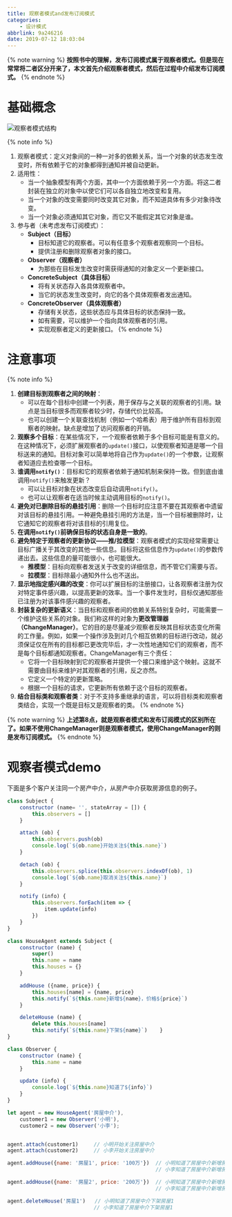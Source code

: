 ```yaml
---
title: 观察者模式and发布订阅模式
categories:
    - 设计模式
abbrlink: 9a246216
date: 2019-07-12 18:03:04
---
```


{% note warning %}
**按照书中的理解，发布订阅模式属于观察者模式。但是现在常常将二者区分开来了，本文首先介绍观察者模式，然后在过程中介绍发布订阅模式。**
{% endnote %}

# 基础概念

![观察者模式结构](https://blog-images-1258719270.cos.ap-shanghai.myqcloud.com/%E8%AE%BE%E8%AE%A1%E6%A8%A1%E5%BC%8F/%E8%A7%82%E5%AF%9F%E8%80%85%E6%A8%A1%E5%BC%8F/%E8%A7%82%E5%AF%9F%E8%80%85%E6%A8%A1%E5%BC%8F%E7%BB%93%E6%9E%84.png)

{% note info %}
1. 观察者模式：定义对象间的一种一对多的依赖关系，当一个对象的状态发生改变时，所有依赖于它的对象都得到通知并被自动更新。
2. 适用性：
    - 当一个抽象模型有两个方面，其中一个方面依赖于另一个方面。将这二者封装在独立的对象中以使它们可以各自独立地改变和复用。
    - 当一个对象的改变需要同时改变其它对象，而不知道具体有多少对象待改变。
    - 当一个对象必须通知其它对象，而它又不能假定其它对象是谁。
3. 参与者（未考虑发布订阅模式）：
    - **Subject（目标）**
        - 目标知道它的观察者。可以有任意多个观察者观察同一个目标。
        - 提供注册和删除观察者对象的接口。
    - **Observer（观察者）**
        - 为那些在目标发生改变时需获得通知的对象定义一个更新接口。
    - **ConcreteSubject（具体目标）**
        - 将有关状态存入各具体观察者中。
        - 当它的状态发生改变时，向它的各个具体观察者发出通知。
    - **ConcreteObserver（具体观察者）**
        - 存储有关状态，这些状态应与具体目标的状态保持一致。
        - 如有需要，可以维护一个指向具体观察者的引用。
        - 实现观察者定义的更新接口。
{% endnote %}

# 注意事项

{% note info %}
1. **创建目标到观察者之间的映射**：
    - 可以在每个目标中创建一个列表，用于保存与之关联的观察者的引用。缺点是当目标很多而观察者较少时，存储代价比较高。
    - 也可以创建一个关联查找机制（例如一个哈希表）用于维护所有目标到观察者的映射。缺点是增加了访问观察者的开销。
2. **观察多个目标**：在某些情况下，一个观察者依赖于多个目标可能是有意义的。在这种情况下，必须扩展观察者的`update()`接口，以使观察者知道是哪一个目标送来的通知。目标对象可以简单地将自己作为`update()`的一个参数，让观察者知道应去检查哪一个目标。
3. **谁调用`notify()`**：目标和它的观察者依赖于通知机制来保持一致。但到底由谁调用`notify()`来触发更新？
    - 可以让目标对象在状态改变后自动调用`notify()`。
    - 也可以让观察者在适当时候主动调用目标的`notify()`。
4. **避免对已删除目标的悬挂引用**：删除一个目标时应注意不要在其观察者中遗留对该目标的悬挂引用。一种避免悬挂引用的方法是，当一个目标被删除时，让它通知它的观察者将对该目标的引用复位。
5. **在调用`notify()`前确保目标的状态自身是一致的**。
6. **避免特定于观察者的更新协议——推/拉模型**：观察者模式的实现经常需要让目标广播关于其改变的其他一些信息。目标将这些信息作为`update()`的参数传递出去。这些信息的量可能很小，也可能很大。
    - **推模型**：目标向观察者发送关于改变的详细信息，而不管它们需要与否。
    - **拉模型**：目标除最小通知外什么也不送出。
7. **显示地指定感兴趣的改变**：你可以扩展目标的注册接口，让各观察者注册为仅对特定事件感兴趣，以提高更新的效率。当一个事件发生时，目标仅通知那些已注册为对该事件感兴趣的观察者。
8. **封装复杂的更新语义**：当目标和观察者间的依赖关系特别复杂时，可能需要一个维护这些关系的对象。我们称这样的对象为**更改管理器（ChangeManager）**。它的目的是尽量减少观察者反映其目标状态变化所需的工作量。例如，如果一个操作涉及到对几个相互依赖的目标进行改动，就必须保证仅在所有的目标都已更改完毕后，才一次性地通知它们的观察者，而不是每个目标都通知观察者。ChangeManager有三个责任：
    - 它将一个目标映射到它的观察者并提供一个接口来维护这个映射。这就不需要由目标来维护对其观察者的引用，反之亦然。
    - 它定义一个特定的更新策略。
    - 根据一个目标的请求，它更新所有依赖于这个目标的观察者。
9. **结合目标类和观察者类**：对于不支持多重继承的语言，可以将目标类和观察者类结合，实现一个既是目标又是观察者的类。
{% endnote %}

{% note warning %}
**上述第8点，就是观察者模式和发布订阅模式的区别所在了。如果不使用ChangeManager则是观察者模式，使用ChangeManager的则是发布订阅模式。**
{% endnote %}

# 观察者模式demo

下面是多个客户关注同一个房产中介，从房产中介获取房源信息的例子。

```js
class Subject {
    constructor (name= '', stateArray = []) {
        this.observers = []
    }

    attach (ob) {
        this.observers.push(ob)
        console.log(`${ob.name}开始关注${this.name}`)
    }

    detach (ob) {
        this.observers.splice(this.observers.indexOf(ob), 1)
        console.log(`${ob.name}取消关注${this.name}`)
    }

    notify (info) {
        this.observers.forEach(item => {
            item.update(info)
        })
    }
}

class HouseAgent extends Subject {
    constructor (name) {
        super()
        this.name = name
        this.houses = {}
    }

    addHouse ({name, price}) {
        this.houses[name] = {name, price}
        this.notify(`${this.name}新增${name}，价格${price}`)
    }

    deleteHouse (name) {
        delete this.houses[name]
        this.notify(`${this.name}下架${name}`)    }
}

class Observer {
    constructor (name) {
        this.name = name
    }

    update (info) {
        console.log(`${this.name}知道了${info}`)
    }
}

let agent = new HouseAgent('房屋中介'),
    customer1 = new Observer('小明'),
    customer2 = new Observer('小李');


agent.attach(customer1)     // 小明开始关注房屋中介
agent.attach(customer2)     // 小李开始关注房屋中介

agent.addHouse({name: '房屋1', price: '100万'})  // 小明知道了房屋中介新增房屋1，价格100万
                                                // 小李知道了房屋中介新增房屋1，价格100万

agent.addHouse({name: '房屋2', price: '200万'})  // 小明知道了房屋中介新增房屋2，价格200万
                                                // 小李知道了房屋中介新增房屋2，价格200万

agent.deleteHouse('房屋1')   // 小明知道了房屋中介下架房屋1
                            // 小李知道了房屋中介下架房屋1
```
